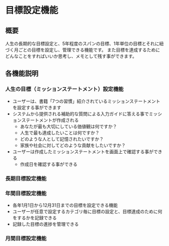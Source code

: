 # 目標設定機能
## 概要
人生の長期的な目標設定と、5年程度のスパンの目標、1年単位の目標とそれに紐づく月ごとの目標を設定し、管理できる機能です。
また目標を達成するためにどんなことをすればいいか思考し、メモとして残す事ができます。

## 各機能説明
### 人生の目標（ミッションステートメント）設定機能
- ユーザーは、書籍「7つの習慣」紹介されているミッションステートメントを設定する事ができます
- システムから提供される補助的な質問による入力ガイドに答える事でミッションステートメントが作成される
  - あなたが最も大切にしている価値観は何ですか？
  - 人生で最も達成したいことは何ですか？
  - どのような人として記憶されたいですか？
  - 家族や社会に対してどのような貢献をしたいですか？
- ユーザーは作成したミッションステートメントを画面上で確認する事ができる
  - 作成日を確認する事ができる

### 長期目標設定機能

### 年間目標設定機能
- 各年1月1日から12月31日までの目標を設定できる機能
- ユーザーが任意で設定するカテゴリ毎に目標の設定と、目標達成のために何をするかを記録できる
- 記録した目標の進捗を管理できる

### 月間目標設定機能
